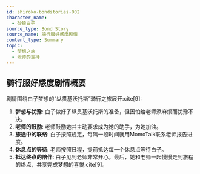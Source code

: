 ```yaml
---
id: shiroko-bondstories-002
character_name:
  - 砂狼白子
source_type: Bond Story
source_name: 骑行服好感度剧情
content_type: Summary
topic:
  - 梦想之旅
  - 老师的支持
---
```

## 骑行服好感度剧情概要
剧情围绕白子梦想的“纵贯基沃托斯”骑行之旅展开:cite[9]:

1.  **梦想与犹豫**: 白子做好了纵贯基沃托斯的准备，但因怕给老师添麻烦而犹豫不决。
2.  **老师的鼓励**: 老师鼓励她并主动要求成为她的助手，为她加油。
3.  **旅途中的联络**: 白子按照规定，每隔一段时间就用MomoTalk联系老师报告进度。
4.  **休息点的等待**: 老师按照日程，提前抵达每一个休息点等待白子。
5.  **抵达终点的陪伴**: 白子见到老师非常开心。最后，她和老师一起慢慢走到旅程的终点，共享完成梦想的喜悦:cite[9]。